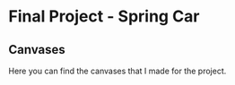 # Final Project - Spring Car
## Canvases

Here you can find the canvases that I made for the project.
